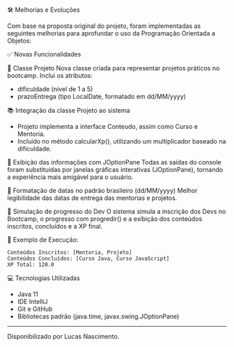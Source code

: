 🛠️ Melhorias e Evoluções&#x20;

Com base na proposta original do projeto, foram implementadas as seguintes melhorias para aprofundar o uso da Programação Orientada a Objetos:



✅ Novas Funcionalidades



📌 Classe Projeto Nova classe criada para representar projetos práticos no bootcamp. Inclui os atributos:

- dificuldade (nível de 1 a 5)
- prazoEntrega (tipo LocalDate, formatado em dd/MM/yyyy)



📚 Integração da classe Projeto ao sistema

- Projeto implementa a interface Conteudo, assim como Curso e Mentoria.
- Incluído no método calcularXp(), utilizando um multiplicador baseado na dificuldade.



🧠 Exibição das informações com JOptionPane Todas as saídas do console foram substituídas por janelas gráficas interativas (JOptionPane), tornando a experiência mais amigável para o usuário.



📅 Formatação de datas no padrão brasileiro (dd/MM/yyyy) Melhor legibilidade das datas de entrega das mentorias e projetos.



🔄 Simulação de progresso do Dev O sistema simula a inscrição dos Devs no Bootcamp, o progresso com progredir() e a exibição dos conteúdos inscritos, concluídos e a XP final.



🧪 Exemplo de Execução:

```
Conteúdos Inscritos: [Mentoria, Projeto]
Conteúdos Concluídos: [Curso Java, Curso JavaScript]
XP Total: 120.0
```

💻 Tecnologias Utilizadas

- Java 11
- IDE IntelliJ
- Git e GitHub
- Bibliotecas padrão (java.time, javax.swing.JOptionPane)

---

Disponibilizado por Lucas Nascimento.

